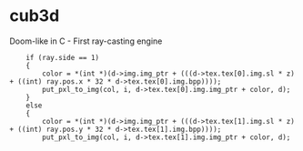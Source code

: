 # cub3d
Doom-like in C - First ray-casting engine 


		if (ray.side == 1)
		{
			color = *(int *)(d->img.img_ptr + (((d->tex.tex[0].img.sl * z) + ((int) ray.pos.x * 32 * d->tex.tex[0].img.bpp))));
			put_pxl_to_img(col, i, d->tex.tex[0].img.img_ptr + color, d);
		}
		else
		{
			color = *(int *)(d->img.img_ptr + (((d->tex.tex[1].img.sl * z) + ((int) ray.pos.y * 32 * d->tex.tex[1].img.bpp))));
			put_pxl_to_img(col, i, d->tex.tex[1].img.img_ptr + color, d);